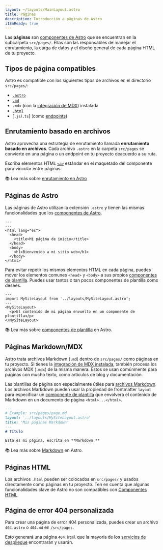 ```yaml
---
layout: ~/layouts/MainLayout.astro
title: Páginas
description: Introducción a páginas de Astro
i18nReady: true
---
```


Las **páginas** son [componentes de Astro](/es/core-concepts/astro-components/) que se encuentran en la subcarpeta `src/pages/`. Ellas son las responsables de manejar el enrutamiento, la carga de datos y el diseño general de cada página HTML de tu proyecto.

## Tipos de página compatibles

Astro es compatible con los siguientes tipos de archivos en el directorio `src/pages/`:

- [`.astro`](#páginas-de-astro)
- [`.md`](#páginas-markdownmdx)
- `.mdx` (con la [integración de MDX](/es/guides/integrations-guide/mdx/#installation)) instalada
- [`.html`](#páginas-html)
- [`.js`/`.ts`] (como [endpoints](/es/core-concepts/endpoints/))


## Enrutamiento basado en archivos

Astro aprovecha una estrategia de enrutamiento llamada **enrutamiento basado en archivos**. Cada archivo `.astro` en la carpeta `src/pages` se convierte en una página o un endpoint en tu proyecto deacuerdo a su ruta.

Escriba elementos HTML [`<a>`](https://developer.mozilla.org/es/docs/Web/HTML/Element/a) estándar en el maquetado del componente para vincular entre páginas.

📚 Lea más sobre [enrutamiento en Astro](/es/core-concepts/routing/)

## Páginas de Astro

Las páginas de Astro utilizan la extensión `.astro` y tienen las mismas funcionalidades que los [componentes de Astro](/es/core-concepts/astro-components/).

```astro title="src/pages/index.astro"
---
---
<html lang="es">
  <head>
    <title>Mi página de inicio</title>
  </head>
  <body>
    <h1>Bienvenido a mi sitio web</h1>
  </body>
</html>
```

Para evitar repetir los mismos elementos HTML en cada página, puedes mover los elementos comunes `<head>` y `<body>` a sus propios [componentes de plantilla](/es/core-concepts/layouts/). Puedes usar tantos o tan pocos componentes de plantilla como desees.

```astro title="src/pages/index.astro" {2} /</?MySiteLayout>/
---
import MySiteLayout from '../layouts/MySiteLayout.astro';
---
<MySiteLayout>
  <p>El contenido de mi página envuelto en un componente de plantilla</p>
</MySiteLayout>
```

📚 Lea más sobre [componentes de plantilla](/es/core-concepts/layouts/) en Astro.

## Páginas Markdown/MDX

Astro trata archivos Markdown (`.md`) dentro de `src/pages/` como páginas en tu proyecto. Si tienes la [integración de MDX instalada](/es/guides/integrations-guide/mdx/#installation), también procesa los archivos MDX (`.mdx`) de la misma manera. Estos se usan comúnmente para páginas con mucho texto, como artículos de blog y documentación.

Las plantillas de página son especialmente útiles para [archivos Markdown](#páginas-markdownmdx). Los archivos Markdown pueden usar la propiedad de frontmatter `layout` para especificar un [componente de plantilla](/es/core-concepts/layouts/) que envolverá el contenido de Markdown en un  documento de página `<html>...</html>`.

```md {3}
---
# Example: src/pages/page.md
layout: '../layouts/MySiteLayout.astro'
title: 'Mis páginas Markdown'
---
# Título

Esta es mi página, escrita en **Markdown.**
```

📚 Lea más sobre [Markdown](/es/guides/markdown-content/) en Astro.

## Páginas HTML

Los archivos `.html` pueden ser colocados en `src/pages/` y usados directamente como páginas en tu proyecto. Ten en cuenta que algunas funcionalidades clave de Astro no son compatibles con [Componentes HTML](/es/core-concepts/astro-components/#componentes-html).

## Página de error 404 personalizada

Para crear una página de error 404 personalizada, puedes crear un archivo `404.astro` o `404.md` en `/src/pages`.

Esto generará una página `404.html` que la mayoría de los [servicios de despliegue](/es/guides/deploy/) encontrarán y usarán.
